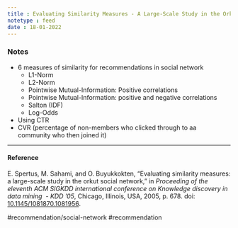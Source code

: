 ```yaml
---
title : Evaluating Similarity Measures - A Large-Scale Study in the Orkut Social Network
notetype : feed
date : 18-01-2022
---
```



### Notes
- 6 measures of similarity for recommendations in social network
	- L1-Norm
	- L2-Norm
	- Pointwise Mutual-Information: Positive correlations
	- Pointwise Mutual-Information: positive and negative correlations
	- Salton (IDF)
	- Log-Odds
- Using CTR
- CVR (percentage of non-members who clicked through to aa community who then joined it)

---


#### Reference

E. Spertus, M. Sahami, and O. Buyukkokten, “Evaluating similarity measures: a large-scale study in the orkut social network,” in _Proceeding of the eleventh ACM SIGKDD international conference on Knowledge discovery in data mining  - KDD ’05_, Chicago, Illinois, USA, 2005, p. 678. doi: [10.1145/1081870.1081956](https://doi.org/10.1145/1081870.1081956).

#recommendation/social-network
#recommendation 